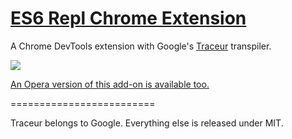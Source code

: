 [ES6 Repl Chrome Extension](https://chrome.google.com/webstore/detail/es6-repl/alploljligeomonipppgaahpkenfnfkn)
=========================

A Chrome DevTools extension with Google's [Traceur](https://github.com/google/traceur-compiler) transpiler.

![](http://cl.ly/image/1N45163T3O1H/Screen%20Shot%202014-04-24%20at%201.06.18%20AM.png)

[An Opera version of this add-on is available too.](https://addons.opera.com/en/extensions/details/es6-repl/?display=en)

=========================

Traceur belongs to Google. Everything else is released under MIT.
